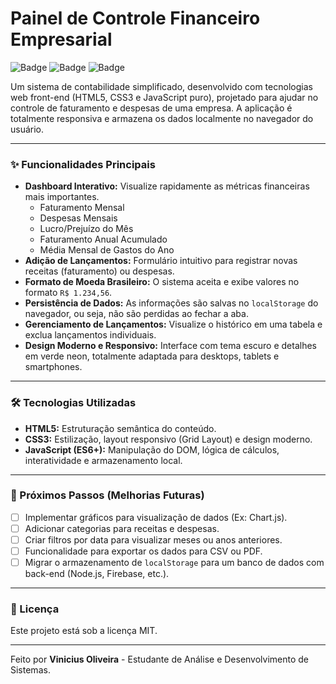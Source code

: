 # Painel de Controle Financeiro Empresarial

![Badge](https://img.shields.io/badge/linguagens-HTML%2C%20CSS%2C%20JS-blue)
![Badge](https://img.shields.io/badge/status-conclu%C3%ADdo-green)
![Badge](https://img.shields.io/badge/licen%C3%A7a-MIT-lightgrey)

Um sistema de contabilidade simplificado, desenvolvido com tecnologias web front-end (HTML5, CSS3 e JavaScript puro), projetado para ajudar no controle de faturamento e despesas de uma empresa. A aplicação é totalmente responsiva e armazena os dados localmente no navegador do usuário.

---

### ✨ Funcionalidades Principais

* **Dashboard Interativo:** Visualize rapidamente as métricas financeiras mais importantes.
    * Faturamento Mensal
    * Despesas Mensais
    * Lucro/Prejuízo do Mês
    * Faturamento Anual Acumulado
    * Média Mensal de Gastos do Ano
* **Adição de Lançamentos:** Formulário intuitivo para registrar novas receitas (faturamento) ou despesas.
* **Formato de Moeda Brasileiro:** O sistema aceita e exibe valores no formato `R$ 1.234,56`.
* **Persistência de Dados:** As informações são salvas no `localStorage` do navegador, ou seja, não são perdidas ao fechar a aba.
* **Gerenciamento de Lançamentos:** Visualize o histórico em uma tabela e exclua lançamentos individuais.
* **Design Moderno e Responsivo:** Interface com tema escuro e detalhes em verde neon, totalmente adaptada para desktops, tablets e smartphones.

---

### 🛠️ Tecnologias Utilizadas

* **HTML5:** Estruturação semântica do conteúdo.
* **CSS3:** Estilização, layout responsivo (Grid Layout) e design moderno.
* **JavaScript (ES6+):** Manipulação do DOM, lógica de cálculos, interatividade e armazenamento local.

---

### 🔮 Próximos Passos (Melhorias Futuras)

* [ ] Implementar gráficos para visualização de dados (Ex: Chart.js).
* [ ] Adicionar categorias para receitas e despesas.
* [ ] Criar filtros por data para visualizar meses ou anos anteriores.
* [ ] Funcionalidade para exportar os dados para CSV ou PDF.
* [ ] Migrar o armazenamento de `localStorage` para um banco de dados com back-end (Node.js, Firebase, etc.).

---

### 📄 Licença

Este projeto está sob a licença MIT.

---

Feito por **Vinicius Oliveira** - Estudante de Análise e Desenvolvimento de Sistemas.
